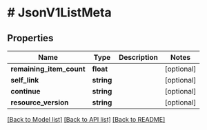 # # JsonV1ListMeta

## Properties

Name | Type | Description | Notes
------------ | ------------- | ------------- | -------------
**remaining_item_count** | **float** |  | [optional]
**self_link** | **string** |  | [optional]
**continue** | **string** |  | [optional]
**resource_version** | **string** |  | [optional]

[[Back to Model list]](../../README.md#models) [[Back to API list]](../../README.md#endpoints) [[Back to README]](../../README.md)
